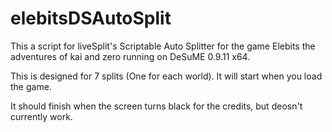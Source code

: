 # elebitsDSAutoSplit
This a script for liveSplit's Scriptable Auto Splitter for the game Elebits the adventures of kai and zero running on DeSuME 0.9.11 x64.

This is designed for 7 splits (One for each world).
It will start when you load the game.

It should finish when the screen turns black for the credits, but deosn't currently work.

